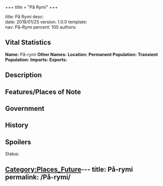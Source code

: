 +++
title = "På Rymi"
+++

title:		På Rymi
desc:		
date:		2019/01/25
version:	1.0.0
template:	
nav:		På-Rymi
percent:	100
authors:	
## Vital Statistics

**Name:** På-rymi
**Other Names:**
**Location:**
**Permanent Population:**
**Transient Population:**
**Imports:**
**Exports:**

## Description

## Features/Places of Note

## Government

## History

## Spoilers

<spoiler text="Spoilers">Status: </spoiler>

[Category:Places_Future](Category:Places_Future "wikilink")---
title: På-rymi
permalink: /På-rymi/
---

